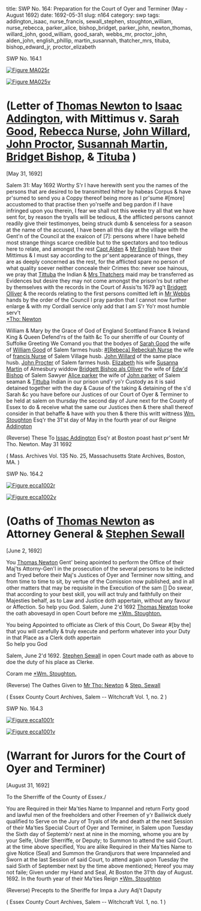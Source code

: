 title: SWP No. 164: Preparation for the Court of Oyer and Terminer (May - August 1692)
date: 1692-05-31
slug: n164
category: swp
tags: addington_isaac, nurse_francis, sewall_stephen, stoughton_william, nurse_rebecca, parker_alice, bishop_bridget, parker_john, newton_thomas, willard_john, good_william, good_sarah, webbs_mr, proctor_john, alden_john, english_phillip, martin_susannah, thatcher_mrs, tituba, bishop_edward_jr, proctor_elizabeth






<div markdown class="doc" id="n164.1">

<div class="doc_id">SWP No. 164.1</div>

<span markdown class="figure">[![Figure MA025r](archives/MA135/small/MA025r.jpg)](archives/MA135/large/MA025r.jpg)</span>

<span markdown class="figure">[![Figure MA025v](archives/MA135/small/MA025v.jpg)](archives/MA135/large/MA025v.jpg)</span>

# (Letter of [Thomas Newton](/tag/newton_thomas.html) to [Isaac Addington](/tag/addington_isaac.html), with Mittimus v. [Sarah Good](/tag/good_sarah.html), [Rebecca Nurse](/tag/nurse_rebecca.html), [John Willard](/tag/willard_john.html), [John Proctor](/tag/proctor_john.html), [Susannah Martin](/tag/martin_susannah.html), [Bridget Bishop](/tag/bishop_bridget.html), & [Tituba](tag/tituba.html) )

[May 31, 1692]

Salem  31: May 1692  Worthy S'r 
I have herewith sent you the names of the persons that are desired to be transmitted hither by habeas Corpus & have pr'sumed to send you a Coppy thereof being more as I pr'sume #[more] accustomed to that practise then yo'rselfe and beg pardon if I have infringed upon you therein, I fear we shall not this weeke try all that we have sent for, by reason the tryalls will be tedious, & the afflicted persons cannot readily give their testimonyes, being struck dumb & senceless for a season at the name of the accused, I have been all this day at the village with the Gent'n of the Council at the exaicon of [7]: persons where I have beheld most strange things scarce credible but to the spectators and too tedious here to relate, and amongst the rest [Capt Alden](/tag/alden_john.html) & [Mr English](/tag/english_phillip.html) have their Mittimus & I must say according to the pr'sent appearance of things, they are as deeply concerned as the rest, for the afflicted spare no person of what quality soever neither conceale their Crimes tho: never soe hainous, we pray that [Tittuba](/tag/tituba.html) the Indian & [Mrs Thatchers](/tag/thatcher_mrs.html) maid may be transferred as Evidences but desire they may not come amongst the prison'rs but rather by themselves with the records in the Court of Assis'ts 1679 ag't [Bridgett Olliver](/tag/bishop_bridget.html) & the records relating to the first persons comitted left in [Mr Webbs](/tag/webbs_mr.html) hands by the order of the Council I pray pardon that I cannot now further enlarge & with my Cordiall service only add that I am
                                                                 S'r 
                                                                 Yo'r most humble serv't  
                                                                 [*Tho: Newton](/tag/newton_thomas.html)   

William & Mary by the Grace of God of England Scottland France & Ireland King & Queen Defend'rs of the faith &c To our sherriffe of our County of Suffolke Greeting We Comand you that the bodyes of [Sarah Good](/tag/good_sarah.html) the wife of [William Good](/tag/good_william.html) of Salem farmes husb: [#[Rebeca] Rebeckah Nurse](/tag/nurse_rebecca.html) the wife of [francis Nurse](/tag/nurse_francis.html) of Salem Village husb. [John Willard](/tag/willard_john.html) of the same place husb. [John Procter](/tag/proctor_john.html) of Salem farmes husb. [Elizabeth](/tag/proctor_elizabeth.html) his wife [Susanna Martin](/tag/martin_susannah.html) of Almesbury widdow [Bridgett Bishop als Olliver](/tag/bishop_bridget.html) the wife of [Edw'd Bishop](/tag/bishop_edward_jr.html) of Salem Sawyer [Alice parker](/tag/parker_alice.html) the wife of [John parker](/tag/parker_john.html) of Salem seaman & [Tittuba](/tag/tituba.html) Indian in our prison und'r yo'r Custody as it is said detained together with the day & Cause of the taking & detaining of the s'd Sarah &c you have before our Justices of our Court of Oyer & Terminer to be held at salem on thursday the second day of June next for the County of Essex to do & receive what the same our Justices then & there shall thereof consider in that behaffe & have with you then & there this writt wittness [Wm. Stoughton](/tag/stoughton_william.html) Esq'r the 31'st day of May in the fourth year of our Reigne   
                                                                        [Addington](/tag/addington_isaac.html)
 
(Reverse) These To [Issac Addington](/tag/addington_isaac.html) Esq'r at Boston 
poast hast pr'sent
Mr Tho. Newton.
May 31 1692

( Mass. Archives Vol. 135 No. 25, Massachusetts State Archives, Boston, MA. )


</div>



<div markdown class="doc" id="n164.2">

<div class="doc_id">SWP No. 164.2</div>

<span markdown class="figure">[![Figure ecca1002r](archives/ecca/thumb/ecca1002r.jpg)](archives/ecca/large/ecca1002r.jpg)</span>

<span markdown class="figure">[![Figure ecca1002v](archives/ecca/thumb/ecca1002v.jpg)](archives/ecca/large/ecca1002v.jpg)</span>


# (Oaths of [Thomas Newton](/tag/newton_thomas.html) as Attorney General & [Stephen Sewall](/tag/sewall_stephen.html)

[June 2, 1692]

You [Thomas Newton](/tag/newton_thomas.html) Gent' being apointed to perform the Office of their Maj'ts Attorny-Gen'l in the prosecution of the several persons to be indicted and Tryed before their Maj's Justices of Oyer and Terminer now sitting, and from time to time to sit, by vertue of the Comission now published, and in all other matters that may be requisite in the Execution of the sam [] Do swear, that according to your best skill, you will act truly and faithfully on their Majesties behalf, as to Law and Justice doth appertain, without any favour or Affection. 
                                                                      So help you God.
Salem, June 2'd 1692 [Thomas Newton](/tag/newton_thomas.html) 
tooke the oath abovesayd in open 
Court before me
                  [*Wm. Stoughton.](/tag/stoughton_william.html)

You being Appointed to officiate as Clerk of this Court, Do Swear #[by the] that 
you will carefully & truly execute and perform whatever into your Duty in that
Place as a Clerk doth appertain                     
                                            So help you God
                     
Salem, June 2'd 1692. [Stephen Sewall](/tag/sewall_stephen.html) 
in open Court made oath as above to doe the duty of his place as Clerke.

Coram me [*Wm. Stoughton.](/tag/stoughton_william.html)

(Reverse) The Oathes Given to [Mr Tho: Newton](/tag/newton_thomas.html) & [Step. Sewall](/tag/sewall_stephen.html)

( Essex County Court Archives, Salem -- Witchcraft Vol. 1, no. 2 )


</div>



<div markdown class="doc" id="n164.3">

<div class="doc_id">SWP No. 164.3</div>


<span markdown class="figure">[![Figure ecca1001r](archives/ecca/thumb/ecca1001r.jpg)](archives/ecca/large/ecca1001r.jpg)</span>

<span markdown class="figure">[![Figure ecca1001v](archives/ecca/thumb/ecca1001v.jpg)](archives/ecca/large/ecca1001v.jpg)</span>

# (Warrant for Jurors for the Court of Oyer and Terminer)

[August 31, 1692]

To the Sherriffe of the County of Essex./

You are Required in their Ma'ties Name to Impannel and return Forty good and lawful men of the freeholders and other Freemen of y'r Bailiwick duely qualified to Serve on the Jury of Tryals of life and death at the next Session of their Ma'ties Special Court of Oyer and Terminer, in Salem upon Tuesday the Sixth day of Septemb'r next at nine in the morning, whome you are by your Selfe, Under Sherriffe, or Deputy; to Summon to attend the said Court. at the time above specified, 
You are alike Required in their Ma'ties Name to give Notice (Seal) and Summon the Grandjurors that were Impanneled and Sworn at the last Session of said Court, to attend again upon Tuesday the said Sixth of September next by the time above mentioned;  Hereof you may not faile; Given under my Hand and Seal, At Boston the 31'th day of August. 1692. In the fourth year of their Ma'ties Reign
[*Wm. Stoughton](/tag/stoughton_william.html)

(Reverse) Precepts to the Sheriffe for Impa a Jury 
Adj't Daputy 

( Essex County Court Archives, Salem -- Witchcraft Vol. 1, no. 1 )


</div>


